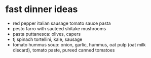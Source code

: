 # fast dinner ideas

- red pepper italian sausage tomato sauce pasta
- pesto farro with sauteed shitake mushrooms
- pasta puttanesca: olives, capers
- tj spinach tortellini, kale, sausage
- tomato hummus soup: onion, garlic, hummus, oat pulp (oat milk discard), tomato paste, pureed canned tomatoes

